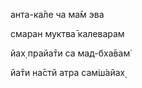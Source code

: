 анта-ка̄ле ча ма̄м эва

смаран муктва̄ калеварам

йах̣ прайа̄ти са мад-бха̄вам̇

йа̄ти на̄стй атра сам̇ш́айах̣